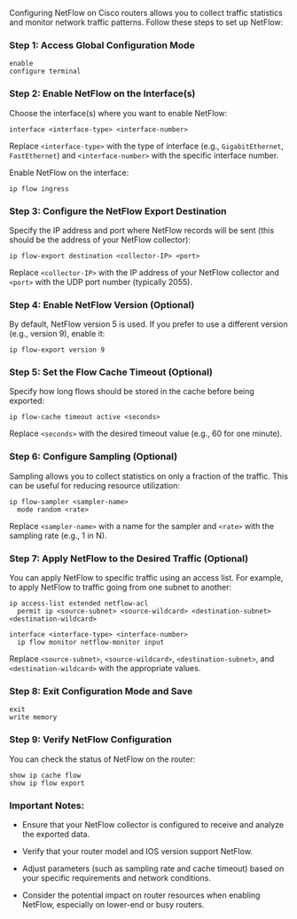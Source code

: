 Configuring NetFlow on Cisco routers allows you to collect traffic statistics and monitor network traffic patterns. Follow these steps to set up NetFlow:

### Step 1: Access Global Configuration Mode

```shell
enable
configure terminal
```

### Step 2: Enable NetFlow on the Interface(s)

Choose the interface(s) where you want to enable NetFlow:

```shell
interface <interface-type> <interface-number>
```

Replace `<interface-type>` with the type of interface (e.g., `GigabitEthernet`, `FastEthernet`) and `<interface-number>` with the specific interface number.

Enable NetFlow on the interface:

```shell
ip flow ingress
```

### Step 3: Configure the NetFlow Export Destination

Specify the IP address and port where NetFlow records will be sent (this should be the address of your NetFlow collector):

```shell
ip flow-export destination <collector-IP> <port>
```

Replace `<collector-IP>` with the IP address of your NetFlow collector and `<port>` with the UDP port number (typically 2055).

### Step 4: Enable NetFlow Version (Optional)

By default, NetFlow version 5 is used. If you prefer to use a different version (e.g., version 9), enable it:

```shell
ip flow-export version 9
```

### Step 5: Set the Flow Cache Timeout (Optional)

Specify how long flows should be stored in the cache before being exported:

```shell
ip flow-cache timeout active <seconds>
```

Replace `<seconds>` with the desired timeout value (e.g., 60 for one minute).

### Step 6: Configure Sampling (Optional)

Sampling allows you to collect statistics on only a fraction of the traffic. This can be useful for reducing resource utilization:

```shell
ip flow-sampler <sampler-name>
  mode random <rate>
```

Replace `<sampler-name>` with a name for the sampler and `<rate>` with the sampling rate (e.g., 1 in N).

### Step 7: Apply NetFlow to the Desired Traffic (Optional)

You can apply NetFlow to specific traffic using an access list. For example, to apply NetFlow to traffic going from one subnet to another:

```shell
ip access-list extended netflow-acl
  permit ip <source-subnet> <source-wildcard> <destination-subnet> <destination-wildcard>

interface <interface-type> <interface-number>
  ip flow monitor netflow-monitor input
```

Replace `<source-subnet>`, `<source-wildcard>`, `<destination-subnet>`, and `<destination-wildcard>` with the appropriate values.

### Step 8: Exit Configuration Mode and Save

```shell
exit
write memory
```

### Step 9: Verify NetFlow Configuration

You can check the status of NetFlow on the router:

```shell
show ip cache flow
show ip flow export
```

### Important Notes:

- Ensure that your NetFlow collector is configured to receive and analyze the exported data.

- Verify that your router model and IOS version support NetFlow.

- Adjust parameters (such as sampling rate and cache timeout) based on your specific requirements and network conditions.

- Consider the potential impact on router resources when enabling NetFlow, especially on lower-end or busy routers.
